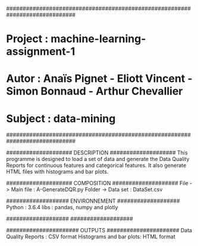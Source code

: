#############################################################################
# Project : machine-learning-assignment-1                                   #
# Autor : Anaïs Pignet - Eliott Vincent - Simon Bonnaud - Arthur Chevallier #
# Subject : data-mining														#
#############################################################################

#################### DESCRIPTION ####################
This programme is designed to load a set of data and
generate the Data Quality Reports for continuous 
features and categorical features. It also generate
HTML files with histograms and bar plots.

#################### COMPOSITION ####################
File -> Main file : A-GenerateDQR.py
Folder -> Data set : DataSet.csv

################### ENVIRONNEMENT ###################
Python : 3.6.4
libs : pandas, numpy and plotly

###################  ###################

###################### OUTPUTS ######################
Data Quality Reports : CSV format
Histograms and bar plots: HTML format
